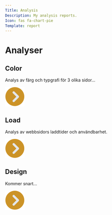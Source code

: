 ```yaml
---
Title: Analysis
Description: My analysis reports.
Icon: fas fa-chart-pie
Template: report
---
```


Analyser
========

<div class="kmom-box">
    <div class="box-header">
        <h2>Color</h2>
    </div>
    <div class="box-main">
        <p>Analys av färg och typgrafi för 3 olika sidor...</p>
    </div>
    <div class="box-footer">
        <a href="analysis/kmom04"><img src="assets/img/arrow.png"></button></a>
    </div>
</div>

<div class="kmom-box">
    <div class="box-header">
        <h2>Load</h2>
    </div>
    <div class="box-main">
        <p>Analys av webbsidors laddtider och användbarhet.</p>
    </div>
    <div class="box-footer">
        <a href="analysis/kmom05"><img src="assets/img/arrow.png"></button></a>
    </div>
</div>

<div class="kmom-box">
    <div class="box-header">
        <h2>Design</h2>
    </div>
    <div class="box-main">
        <p>Kommer snart...</p>
    </div>
    <div class="box-footer">
        <a href="analysis/kmom06"><img src="assets/img/arrow.png"></button></a>
    </div>
</div>
